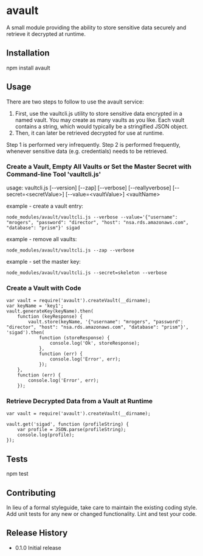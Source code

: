 avault
=========

A small module providing the ability to store sensitive data securely and retrieve it decrypted at runtime.

## Installation

  npm install avault

## Usage
There are two steps to follow to use the avault service:

1. First, use the vaultcli.js utility to store sensitive data encrypted in a named vault.  You may create as many vaults as you like.  Each vault contains a string, which would typically be a stringified JSON object.
2. Then, it can later be retrieved decrypted for use at runtime.

Step 1 is performed very infrequently.  Step 2 is performed frequently, whenever sensitive data (e.g. credentials) needs to be retrieved.

### Create a Vault, Empty All Vaults or Set the Master Secret with Command-line Tool 'vaultcli.js'
  usage: vaultcli.js  [--version]  [--zap] [--verbose] [--reallyverbose] [--secret=&lt;secretValue&gt;] [--value=&lt;vaultValue&gt;] &lt;vaultName&gt;

  example - create a vault entry:

    node_modules/avault/vaultcli.js --verbose --value='{"username": "mrogers", "password": "director", "host": "nsa.rds.amazonaws.com", "database": "prism"}' sigad

  example - remove all vaults:

    node_modules/avault/vaultcli.js --zap --verbose

  example - set the master key:

    node_modules/avault/vaultcli.js --secret=skeleton --verbose

### Create a Vault with Code
    var vault = require('avault').createVault(__dirname);
    var keyName = 'key1';
    vault.generateKey(keyName).then(
        function (keyResponse) {
            vault.store(keyName, '{"username": "mrogers", "password": "director", "host": "nsa.rds.amazonaws.com", "database": "prism"}', 'sigad').then(
                function (storeResponse) {
                    console.log('Ok', storeResponse);
                },
                function (err) {
                    console.log('Error', err);
                });
        },
        function (err) {
            console.log('Error', err);
        });


### Retrieve Decrypted Data from a Vault at Runtime
    var vault = require('avault').createVault(__dirname);

    vault.get('sigad', function (profileString) {
        var profile = JSON.parse(profileString);
        console.log(profile);
    });

## Tests

  npm test

## Contributing

In lieu of a formal styleguide, take care to maintain the existing coding style.
Add unit tests for any new or changed functionality. Lint and test your code.

## Release History

* 0.1.0 Initial release